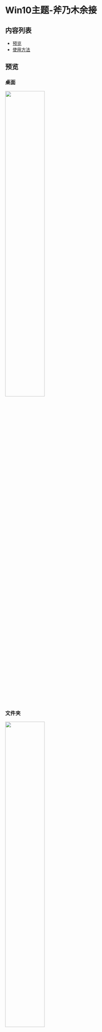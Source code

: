 # Win10主题-斧乃木余接

## 内容列表
* [预览](#预览)
* [使用方法](#使用方法)

## 预览

### 桌面

<div align="left">
	<img src="https://github.com/xjhqre/windows10_theme/blob/main/pictures/1.png" width="50%">
</div>

### 文件夹

<div align="left">
	<img src="https://github.com/xjhqre/windows10_theme/blob/main/pictures/2.png" width="50%">
</div>

### 系统信息

<div align="left">
	<img src="https://github.com/xjhqre/windows10_theme/blob/main/pictures/3.png" width="50%">
</div>

### 开始菜单

<div align="left">
	<img src="https://github.com/xjhqre/windows10_theme/blob/main/pictures/4.png" width="50%">
</div>



## 使用方法

将压缩包中的文件解压到 C:\Windows\Resources 目录下，然后在桌面右键 -> 个性化 -> 主题点击使用即可

具体的win10主题破解请参考[致美化](https://zhutix.com/)网站


